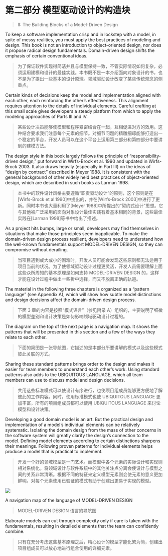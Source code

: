 # 第二部分 模型驱动设计的构造块

> II: The Building Blocks of a Model-Driven Design

To keep a software implementation crisp and in lockstep with a model, in spite of messy realities, you must apply the best practices of modeling and design. This book is not an introduction to object-oriented design, nor does it propose radical design fundamentals. Domain-driven design shifts the emphasis of certain conventional ideas.

> 为了保证软件实现得简洁并且与模型保持一致，不管实际情况如何复杂，必须运用建模和设计的最佳实践。本书既不是一本介绍面向对象设计的书，也不是为了提出一些基本的设计原理。领域驱动设计改变了某些传统观念的侧重点。

Certain kinds of decisions keep the model and implementation aligned with each other, each reinforcing the other’s effectiveness. This alignment requires attention to the details of individual elements. Careful crafting at this small scale gives developers a steady platform from which to apply the modeling approaches of Parts III and IV.

> 某些设计决策能够使模型和程序紧密结合在一起，互相促进对方的效用。这种结合要求我们注意每个元素的细节。对细节问题的精雕细琢能够打造出一个稳定的平台，开发人员可以在这个平台上运用第三部分和第四部分中要讲到的建模方法。

The design style in this book largely follows the principle of “responsibility-driven design,” put forward in Wirfs-Brock et al. 1990 and updated in Wirfs-Brock 2003. It also draws heavily (especially in Part III) on the ideas of “design by contract” described in Meyer 1988. It is consistent with the general background of other widely held best practices of object-oriented design, which are described in such books as Larman 1998.

> 本书中的软件设计风格主要遵循“职责驱动设计”的原则，这个原则是在[Wirfs-Brock et al.1990]中提出的，并在[Wirfs-Brock 2003]中进行了更新。同时本书也大量利用了[Meyer 1988]中所提出的“契约式设计”思想。它与其他被广泛采用的面向对象设计最佳实践有着基本相同的背景，这些最佳实践在[Larman 1998]等书中给出了描述。

As a project hits bumps, large or small, developers may find themselves in situations that make those principles seem inapplicable. To make the domain-driven design process resilient, developers need to understand how the well-known fundamentals support MODEL-DRIVEN DESIGN, so they can compromise without derailing.

> 当项目遇到或大或小的困难时，开发人员可能会发现这些原则都无法适用于项目当前的状况。为了使领域驱动设计过程更灵活，开发人员需要理解上面这些众所周知的基本原理是如何支持 MODEL-DRIVEN DESIGN 的，这样才能在设计过程中做出一些折中选择，而又不脱离正确的轨道。

The material in the following three chapters is organized as a “pattern language” (see Appendix A), which will show how subtle model distinctions and design decisions affect the domain-driven design process.

> 下面 3 章的内容是按照“模式语言”（参见附录 A）组织的，主要说明了细微的模型差别和设计决策是如何影响领域驱动设计过程的。

The diagram on the top of the next page is a navigation map. It shows the patterns that will be presented in this section and a few of the ways they relate to each other.

> 下面的简图是一张导航图，它描述的是本部分所要讲解的模式以及这些模式彼此关联的方式。

Sharing these standard patterns brings order to the design and makes it easier for team members to understand each other’s work. Using standard patterns also adds to the UBIQUITOUS LANGUAGE, which all team members can use to discuss model and design decisions.

> 共用这些标准模式可以使设计有序进行，也使项目组成员能够更方便地了解彼此的工作内容。同时，使用标准模式也使 UBIQUITOUS LANGUAGE 更加丰富，所有的项目组成员都可以使用 UBIQUITOUS LANGUAGE 来讨论模型和设计决策。

Developing a good domain model is an art. But the practical design and implementation of a model’s individual elements can be relatively systematic. Isolating the domain design from the mass of other concerns in the software system will greatly clarify the design’s connection to the model. Defining model elements according to certain distinctions sharpens their meanings. Following proven patterns for individual elements helps produce a model that is practical to implement.

> 开发一个好的领域模型是一门艺术。而模型中各个元素的实际设计和实现则相对系统化。将领域设计与软件系统中的其他关注点分离会使设计与模型之间的关系非常清晰。根据不同的特征来定义模型元素则会使元素的意义更加鲜明。对每个元素使用已验证的模式有助于创建出更易于实现的模型。

![](figures/partii.jpg)

A navigation map of the language of MODEL-DRIVEN DESIGN

> MODEL-DRIVEN DESIGN 语言的导航图

Elaborate models can cut through complexity only if care is taken with the fundamentals, resulting in detailed elements that the team can confidently combine.

> 只有在充分考虑这些基本原理之后，精心设计的模型才能化繁为简，创建出项目组成员可以放心地进行组合使用的详细元素。
